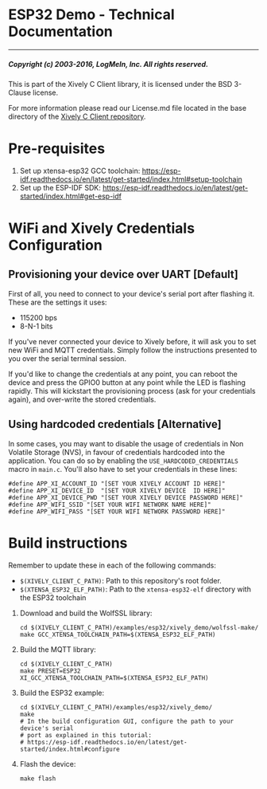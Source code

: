 ESP32 Demo - Technical Documentation
====================================
______

##### Copyright (c) 2003-2016, LogMeIn, Inc. All rights reserved.

This is part of the Xively C Client library, it is licensed under the BSD 3-Clause license.

For more information please read our License.md file located in the base directory of the [Xively C Client repository](https://github.com/xively/xively-client-c).

Pre-requisites
==============

1. Set up xtensa-esp32 GCC toolchain: https://esp-idf.readthedocs.io/en/latest/get-started/index.html#setup-toolchain
2. Set up the ESP-IDF SDK: https://esp-idf.readthedocs.io/en/latest/get-started/index.html#get-esp-idf

WiFi and Xively Credentials Configuration
=========================================

## Provisioning your device over UART [Default]

First of all, you need to connect to your device's serial port after flashing it.
These are the settings it uses:

- 115200 bps
- 8-N-1 bits

If you've never connected your device to Xively before, it will ask you to set
new WiFi and MQTT credentials. Simply follow the instructions presented to you
over the serial terminal session.

If you'd like to change the credentials at any point, you can reboot the device
and press the GPIO0 button at any point while the LED is flashing rapidly. This
will kickstart the provisioning process (ask for your credentials again), and
over-write the stored credentials.

## Using hardcoded credentials [Alternative]

In some cases, you may want to disable the usage of credentials in Non Volatile
Storage (NVS), in favour of credentials hardcoded into the application. You can
do so by enabling the `USE_HARDCODED_CREDENTIALS` macro in `main.c`. You'll also
have to set your credentials in these lines:

```
#define APP_XI_ACCOUNT_ID "[SET YOUR XIVELY ACCOUNT ID HERE]"
#define APP_XI_DEVICE_ID  "[SET YOUR XIVELY DEVICE  ID HERE]"
#define APP_XI_DEVICE_PWD "[SET YOUR XIVELY DEVICE PASSWORD HERE]"
#define APP_WIFI_SSID "[SET YOUR WIFI NETWORK NAME HERE]"
#define APP_WIFI_PASS "[SET YOUR WIFI NETWORK PASSWORD HERE]"
```

Build instructions
==================

Remember to update these in each of the following commands:

- `$(XIVELY_CLIENT_C_PATH)`: Path to this repository's root folder.
- `$(XTENSA_ESP32_ELF_PATH)`: Path to the `xtensa-esp32-elf` directory with the
ESP32 toolchain

1. Download and build the WolfSSL library:
    ```
    cd $(XIVELY_CLIENT_C_PATH)/examples/esp32/xively_demo/wolfssl-make/
    make GCC_XTENSA_TOOLCHAIN_PATH=$(XTENSA_ESP32_ELF_PATH)
    ```
2. Build the MQTT library:
    ```
    cd $(XIVELY_CLIENT_C_PATH)
    make PRESET=ESP32 XI_GCC_XTENSA_TOOLCHAIN_PATH=$(XTENSA_ESP32_ELF_PATH)
    ```
3. Build the ESP32 example:
    ```
    cd $(XIVELY_CLIENT_C_PATH)/examples/esp32/xively_demo/
    make
    # In the build configuration GUI, configure the path to your device's serial
    # port as explained in this tutorial:
    # https://esp-idf.readthedocs.io/en/latest/get-started/index.html#configure
    ```
4. Flash the device:
    ```
    make flash
    ```
